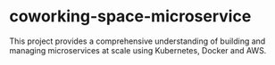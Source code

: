 # coworking-space-microservice
This project provides a comprehensive understanding of building and managing microservices at scale using Kubernetes, Docker and AWS.
